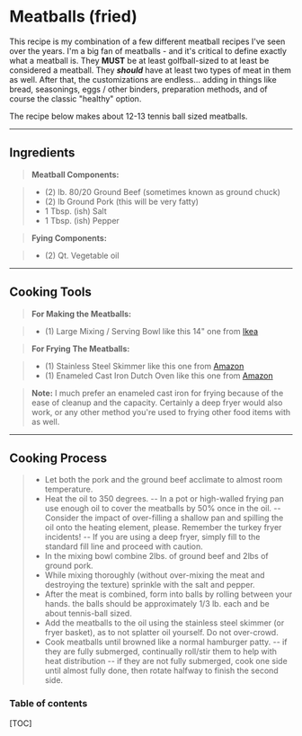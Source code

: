 Meatballs (fried)
===================

This recipe is my combination of a few different meatball recipes I've seen over the years.  I'm a big fan of meatballs - and it's critical to define exactly what a meatball is.  They **MUST** be at least golfball-sized to at least be considered a meatball.  They ***should*** have at least two types of meat in them as well.  After that, the customizations are endless... adding in things like bread, seasonings, eggs / other binders, preparation methods, and of course the classic "healthy" option.  

The recipe below makes about 12-13 tennis ball sized meatballs.

----------

Ingredients
-------------

> **Meatball Components:**

> - (2) lb. 80/20 Ground Beef (sometimes known as ground chuck)
> - (2) lb Ground Pork (this will be very fatty)
> - 1 Tbsp. (ish) Salt
> - 1 Tbsp. (ish) Pepper

> **Fying Components:**

> - (2) Qt. Vegetable oil

----------

Cooking Tools
-------------

> **For Making the Meatballs:**

> - (1) Large Mixing / Serving Bowl like this 14" one from [Ikea][1]

> **For Frying The Meatballs:**

> - (1) Stainless Steel Skimmer like this one from [Amazon][2]
> - (1) Enameled Cast Iron Dutch Oven like this one from [Amazon][3]

> **Note:** I much prefer an enameled cast iron for frying because of the ease of cleanup and the capacity.  Certainly a deep fryer would also work, or any other method you're used to frying other food items with as well.

----------

Cooking Process
-------------------

> - Let both the pork and the ground beef acclimate to almost room temperature.
> - Heat the oil to 350 degrees.
> -- In a pot or high-walled frying pan use enough oil to cover the meatballs by 50% once in the oil.
> -- Consider the impact of over-filling a shallow pan and spilling the oil onto the heating element, please.  Remember the turkey fryer incidents!
> -- If you are using a deep fryer, simply fill to the standard fill line and proceed with caution.
> - In the mixing bowl combine 2lbs. of ground beef and 2lbs of ground pork.
> - While mixing thoroughly (without over-mixing the meat and destroying the texture) sprinkle with the salt and pepper.
> - After the meat is combined, form into balls by rolling between your hands.  the balls should be approximately 1/3 lb. each and be about tennis-ball sized.
> - Add the meatballs to the oil using the stainless steel skimmer (or fryer basket), as to not splatter oil yourself.  Do not over-crowd.
> - Cook meatballs until browned like a normal hamburger patty.
> -- if they are fully submerged, continually roll/stir them to help with heat distribution
> -- if they are not fully submerged, cook one side until almost fully done, then rotate halfway to finish the second side.


### Table of contents

[TOC]




  [1]: http://www.ikea.com/us/en/catalog/products/30081467/#/00057256
  [2]: http://www.amazon.com/Cuisinart-CTG-08-SSK-Stainless-Steel-Skimmer/dp/B007RQ02VC/
  [3]: http://www.amazon.com/Lodge-EC7D33-Enameled-Caribbean-7-8-Quart/dp/B0039UU9U4/
  [4]: http://inthedc.com
  